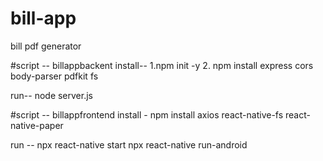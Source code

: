 # bill-app
bill pdf generator

#script -- billappbackent
install--
1.npm init -y
2. npm install express cors body-parser pdfkit fs

run--
node server.js

#script -- billappfrontend
install -
npm install axios react-native-fs react-native-paper

run --
npx react-native start
npx react-native run-android


